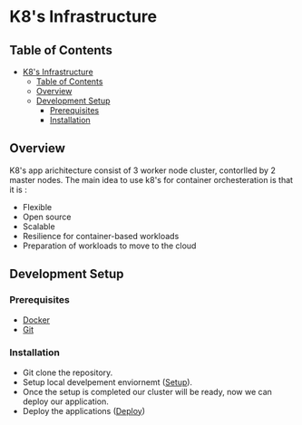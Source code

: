 # K8's Infrastructure

## Table of Contents

- [K8's Infrastructure](#k8s-infrastructure)
  - [Table of Contents](#table-of-contents)
  - [Overview](#overview)
  - [Development Setup](#development-setup)
    - [Prerequisites](#prerequisites)
    - [Installation](#installation)

## Overview

K8's app arichitecture consist of 3 worker node cluster, contorlled by 2 master nodes. The main idea to use k8's for container orchesteration is that it is :

- Flexible
- Open source
- Scalable
- Resilience for container-based workloads
- Preparation of workloads to move to the cloud

## Development Setup

### Prerequisites

- [Docker](https://docs.docker.com/install/)
- [Git](https://git-scm.com/downloads)

### Installation

- Git clone the repository.
- Setup local develpement enviornemt ([Setup](docs/setup/README.md)).
- Once the setup is completed our cluster will be ready, now we can deploy our application.
- Deploy the applications ([Deploy](#Deploy))
